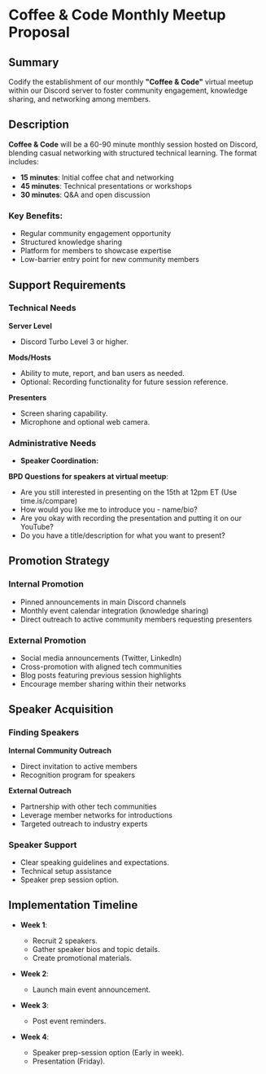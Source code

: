 # Coffee & Code Monthly Meetup Proposal

## Summary

Codify the establishment of our monthly **"Coffee & Code"** virtual meetup within our Discord server to foster community engagement, knowledge sharing, and networking among members.

## Description

**Coffee & Code** will be a 60-90 minute monthly session hosted on Discord, blending casual networking with structured technical learning. The format includes:

- **15 minutes**: Initial coffee chat and networking
- **45 minutes**: Technical presentations or workshops
- **30 minutes**: Q&A and open discussion

### Key Benefits:
- Regular community engagement opportunity
- Structured knowledge sharing
- Platform for members to showcase expertise
- Low-barrier entry point for new community members

## Support Requirements

### Technical Needs
 **Server Level**
 - Discord Turbo Level 3 or higher.
 
 **Mods/Hosts**
  - Ability to mute, report, and ban users as needed.
  - Optional: Recording functionality for future session reference.
 
 **Presenters**
   - Screen sharing capability.
   - Microphone and optional web camera.

### Administrative Needs
- **Speaker Coordination:**

**BPD Questions for speakers at virtual meetup**:
- Are you still interested in presenting on the 15th at 12pm ET (Use time.is/compare)
- How would you like me to introduce you - name/bio?
- Are you okay with recording the presentation and putting it on our YouTube?
- Do you have a title/description for what you want to present?

## Promotion Strategy

### Internal Promotion
- Pinned announcements in main Discord channels
- Monthly event calendar integration (knowledge sharing) 
- Direct outreach to active community members requesting presenters

### External Promotion
- Social media announcements (Twitter, LinkedIn)
- Cross-promotion with aligned tech communities
- Blog posts featuring previous session highlights
- Encourage member sharing within their networks

## Speaker Acquisition

### Finding Speakers
**Internal Community Outreach**
- Direct invitation to active members
- Recognition program for speakers

**External Outreach**
- Partnership with other tech communities
- Leverage member networks for introductions
- Targeted outreach to industry experts

### Speaker Support
- Clear speaking guidelines and expectations.
- Technical setup assistance
- Speaker prep session option.

## Implementation Timeline

- **Week 1**:
  - Recruit 2 speakers.
  - Gather speaker bios and topic details.
  - Create promotional materials.

- **Week 2**:
  - Launch main event announcement.

- **Week 3**:
  - Post event reminders.

- **Week 4**:
  - Speaker prep-session option (Early in week).
  - Presentation (Friday).
